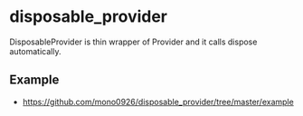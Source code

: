 # disposable_provider

DisposableProvider is thin wrapper of Provider and it calls dispose automatically.

## Example

- https://github.com/mono0926/disposable_provider/tree/master/example